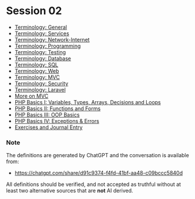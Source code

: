 # Session 02

- [Terminology: General](Terminology-General.md)
- [Terminology: Services](Terminology-Services.md)
- [Terminology: Network-Internet](Terminology-Network-Internet.md)
- [Terminology: Programming](Terminology-Programming.md)
- [Terminology: Testing](Terminology-Testing-Debugging.md)
- [Terminology: Database](Terminology-Database.md)
- [Terminology: SQL](Terminology-SQL.md)
- [Terminology: Web](Terminology-Web.md)
- [Terminology: MVC](Terminology-MVC.md)
- [Terminology: Security](Terminology-Security.md)
- [Terminology: Laravel](Terminology-Laravel.md)
- [More on MVC](MVC-Background.md)
- [PHP Basics I: Variables, Types, Arrays, Decisions and Loops](PHP-Basics-I.md)
- [PHP Basics II: Functions and Forms](PHP-Basics-II.md)
- [PHP Basics III: OOP Basics](PHP-Basics-III.md)
- [PHP Basics IV: Exceptions & Errors](PHP-Basics-IV.md)
- [Exercises and Journal Entry](Session-02-Exercises-and-Journal-Entry.md)
### Note

The definitions are generated by ChatGPT and the conversation is available from:

- https://chatgpt.com/share/d91c9374-f4fd-41bf-aa48-c09bccc5840d

All definitions should be verified, and not accepted as truthful without at least two alternative sources that are **not** AI derived.

